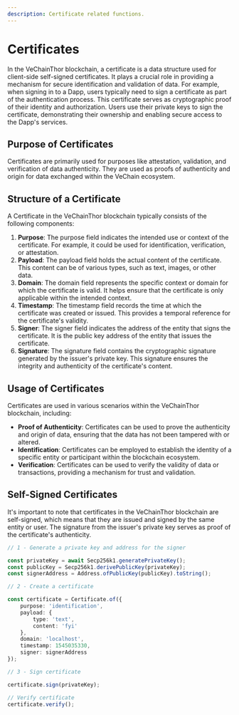 ```yaml
---
description: Certificate related functions.
---
```


# Certificates

In the VeChainThor blockchain, a certificate is a data structure used for client-side self-signed certificates.
It plays a crucial role in providing a mechanism for secure identification and validation of data.
For example, when signing in to a Dapp, users typically need to sign a certificate as part of the authentication process.
This certificate serves as cryptographic proof of their identity and authorization.
Users use their private keys to sign the certificate, demonstrating their ownership and enabling secure access to the Dapp's services.

## Purpose of Certificates

Certificates are primarily used for purposes like attestation, validation, and verification of data authenticity.
They are used as proofs of authenticity and origin for data exchanged within the VeChain ecosystem.

## Structure of a Certificate

A Certificate in the VeChainThor blockchain typically consists of the following components:

1. **Purpose**: The purpose field indicates the intended use or context of the certificate.
                For example, it could be used for identification, verification, or attestation.
2. **Payload**: The payload field holds the actual content of the certificate.
                This content can be of various types, such as text, images, or other data.
3. **Domain**: The domain field represents the specific context or domain for which the certificate is valid. 
               It helps ensure that the certificate is only applicable within the intended context.
4. **Timestamp**: The timestamp field records the time at which the certificate was created or issued.
                  This provides a temporal reference for the certificate's validity.
5. **Signer**: The signer field indicates the address of the entity that signs the certificate.
               It is the public key address of the entity that issues the certificate.
6. **Signature**: The signature field contains the cryptographic signature generated by the issuer's private key.
                  This signature ensures the integrity and authenticity of the certificate's content.

## Usage of Certificates

Certificates are used in various scenarios within the VeChainThor blockchain, including:

* **Proof of Authenticity**: Certificates can be used to prove the authenticity and origin of data, ensuring that the data has not been tampered with or altered.
* **Identification**: Certificates can be employed to establish the identity of a specific entity or participant within the blockchain ecosystem.
* **Verification**: Certificates can be used to verify the validity of data or transactions, providing a mechanism for trust and validation.

## Self-Signed Certificates

It's important to note that certificates in the VeChainThor blockchain are self-signed, which means that they are issued and signed by the same entity or user. The signature from the issuer's private key serves as proof of the certificate's authenticity.

```typescript { name=sign_verify, category=example }
// 1 - Generate a private key and address for the signer

const privateKey = await Secp256k1.generatePrivateKey();
const publicKey = Secp256k1.derivePublicKey(privateKey);
const signerAddress = Address.ofPublicKey(publicKey).toString();

// 2 - Create a certificate

const certificate = Certificate.of({
    purpose: 'identification',
    payload: {
        type: 'text',
        content: 'fyi'
    },
    domain: 'localhost',
    timestamp: 1545035330,
    signer: signerAddress
});

// 3 - Sign certificate

certificate.sign(privateKey);

// Verify certificate
certificate.verify();
```
